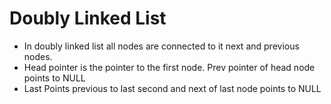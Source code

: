 # Doubly Linked List
- In doubly linked list all nodes are connected to it next and previous nodes.
- Head pointer is the pointer to the first node. Prev pointer of head node points to NULL
- Last Points previous to last second and next of last node points to NULL